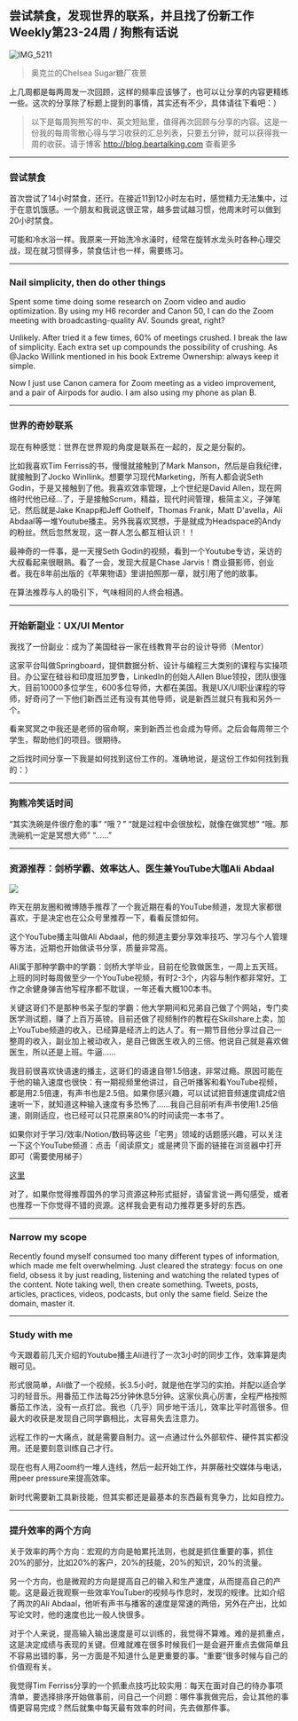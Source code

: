 ## 尝试禁食，发现世界的联系，并且找了份新工作 Weekly第23-24周 / 狗熊有话说

![IMG_5211](https://i.imgur.com/l7Fkqk6.jpg)
> 奥克兰的Chelsea Sugar糖厂夜景

上几周都是每两周发一次回顾，这样的频率应该够了，也可以让分享的内容更精练一些。这次的分享除了标题上提到的事情，其实还有不少，具体请往下看吧：）

> 以下是每周狗熊写的中、英文短贴里，值得再次回顾与分享的内容。这是一份我的每周零散心得与学习收获的汇总列表，只要五分钟，就可以获得我一周的收获。请于博客 http://blog.beartalking.com 查看更多

***

### 尝试禁食

首次尝试了14小时禁食，还行。在接近11到12小时左右时，感觉精力无法集中，过于在意饥饿感。一个朋友和我说这很正常，越多尝试越习惯，他周末时可以做到20小时禁食。

可能和冷水浴一样。我原来一开始洗冷水澡时，经常在旋转水龙头时各种心理交战，现在就习惯得多，禁食估计也一样，需要练习。

***

### Nail simplicity, then do other things

Spent some time doing some research on Zoom video and audio optimization. By using my H6 recorder and Canon 50, I can do the Zoom meeting with broadcasting-quality AV. Sounds great, right?

Unlikely. After tried it a few times, 60% of meetings crushed. I break the law of simplicity. Each extra set up compounds the possibility of crushing. As @Jacko Willink mentioned in his book Extreme Ownership: always keep it simple. 

Now I just use Canon camera for Zoom meeting as a video improvement, and a pair of Airpods for audio. I am also using my phone as plan B. 

***

### 世界的奇妙联系

现在有种感觉：世界在世界观的角度是联系在一起的，反之是分裂的。

比如我喜欢Tim Ferriss的书，慢慢就接触到了Mark Manson，然后是自我纪律，就接触到了Jocko Winllink。想要学习现代Marketing，所有人都会说Seth Godin，于是又接触到了他。我喜欢效率管理，上个世纪是David Allen，现在网络时代他已经…了，于是接触Scrum，精益，现代时间管理，极简主义，子弹笔记，然后就是Jake Knapp和Jeff Gothelf，Thomas Frank，Matt D'avella，Ali Abdaal等一堆Youtube播主。另外我喜欢冥想，于是就成为Headspace的Andy的粉丝。然后忽然发现，这一群人怎么都互相认识！！

最神奇的一件事，是一天搜Seth Godin的视频，看到一个Youtube专访，采访的大叔看起来很眼熟。看了一会，发现大叔是Chase Jarvis！商业摄影师，创业者。我在8年前出版的《苹果物语》里讲拍照那一章，就引用了他的故事。

在算法推荐与人的吸引下，气味相同的人终会相遇。

***

### 开始新副业：UX/UI Mentor

我找了一份副业：成为了美国硅谷一家在线教育平台的设计导师（Mentor）

这家平台叫做Springboard，提供数据分析、设计与编程三大类别的课程与实操项目。办公室在硅谷和印度班加罗鲁，LinkedIn的创始人Allen Blue领投，团队很强大，目前10000多位学生，600多位导师，大都在美国。我是UX/UI职业课程的导师，好奇问了一下他们新西兰还有没有其他导师，说是新西兰就只有我和另外一个。

看来冥冥之中我还是老师的宿命啊，来到新西兰也会成为导师。之后会每周带三个学生，帮助他们的项目。很期待。

之后找时间分享一下我是如何找到这份工作的。准确地说，是这份工作如何找到我的：）

***

### 狗熊冷笑话时间
“其实洗碗是件很疗愈的事”
“哦？”
“就是过程中会很放松，就像在做冥想”
“哦。那洗碗机一定是冥想大师”
“……”

***

### 资源推荐：剑桥学霸、效率达人、医生兼YouTube大咖Ali Abdaal
![](https://i.imgur.com/hjponjz.jpg)

昨天在朋友圈和微博随手推荐了一个我近期在看的YouTube频道，发现大家都很喜欢，于是决定也在公众号里推荐一下，看看反馈如何。

这个YouTube播主叫做Ali Abdaal，他的频道主要分享效率技巧、学习与个人管理等方法，近期也开始做读书分享，质量非常高。

Ali属于那种学霸中的学霸：剑桥大学毕业，目前在伦敦做医生，一周上五天班。上班的同时每周做至少一个YouTube视频，有时2-3个，内容与制作都非常好。工作之余健身弹吉他写程序都不耽误，一年还看大概100本书。

关键这哥们不是那种书呆子型的学霸：他大学期间和兄弟自己做了个网站，专门卖医学测试题，赚了上百万英镑。目前还做了视频制作的教程在Skillshare上卖，加上YouTube频道的收入，已经算是经济上的达人了。有一期节目他分享过自己一整周的收入，副业加上被动收入，是自己做医生收入的三倍。他说自己就是喜欢做医生，所以还是上班。牛逼……

我目前很喜欢快语速的播主，这哥们的语速自带1.5倍速，非常过瘾。原因可能在于他的输入速度也很快：有一期视频里他讲过，自己听播客和看YouTube视频，都是用2.5倍速，有声书也是2.5倍。如果你感兴趣，可以试试把音频速度调成2倍速听一下，就知道这种输入速度有多恐怖了……我自己目前听有声书使用1.25倍速，刚刚适应，也已经可以只花原来80%的时间读完一本书了。

如果你对于学习/效率/Notion/数码等这些「宅男」领域的话题感兴趣，可以关注一下这个YouTube频道：点击「阅读原文」或是拷贝下面的链接在浏览器中打开即可（需要使用梯子）

[这里](https://bit.ly/2UkvCU1)

对了，如果你觉得推荐国外的学习资源这种形式挺好，请留言说一两句感受，或者也推荐一下你觉得不错的资源。这样我会更有动力推荐更多好的东西。

***
### Narrow my scope

Recently found myself consumed too many different types of information, which made me felt overwhelming. Just cleared the strategy: focus on one field, obsess it by just reading, listening and watching the related types of the content. Note taking well, then create something. Tweets, posts, articles, practices, videos, podcasts, but only the same field. Seize the domain, master it. 

***
### Study with me

今天跟着前几天介绍的Youtube播主Ali进行了一次3小时的同步工作，效率算是肉眼可见。

形式很简单，Ali做了一个视频，长3.5小时，就是他在学习的实拍，并配以适合学习的轻音乐。用番茄工作法每25分钟休息5分钟。这家伙真心厉害，全程严格按照番茄工作法，没有一点打岔。我也（几乎）同步地干活儿，效率比平时高很多。但最大的收获是发现自己同学霸相比，太容易失去注意力。

远程工作的一大痛点，就是需要自制力。这一点通过什么外部软件、硬件其实都没用。还是要刻意训练自己才行。

现在也有人用Zoom约一堆人连线，然后一起开始工作，并屏蔽社交媒体与电话，用peer pressure来提高效率。

新时代需要新工具新技能，但其实都还是最基本的东西最有竞争力，比如自控力。

***
### 提升效率的两个方向

关于效率的两个方向：宏观的方向是帕累托法则，也就是抓住重要的事，抓住20%的部分，比如20%的客户，20%的技能，20%的知识，20%的流量。

另一个方向，也是微观的方向是提高自己的输入和生产速度，从而提高自己的产能。这是最近我观察一些效率YouTuber的视频与作息时，发现的规律。比如介绍了两次的Ali Abdaal，他听有声书与播客的速度是常速的两倍，另外在产出，比如写论文时，他的速度也比一般人快很多。

对于个人来说，提高输入输出速度是可以训练的，我觉得不算难。难的是抓重点，这是决定成绩与表现的关键。但难就难在很多时候我们一是会避开重点去做简单且不容易出错的事，另一方面是不知道什么是更重要的事。“重要”很多时候与自己的价值观有关。

我觉得Tim Ferriss分享的一个抓重点技巧比较实用：每天在面对自己的待办事项清单，要选择排序开始做事前，问自己一个问题：哪件事我做完后，会让其他的事情更容易完成？然后就集中每天最有效率的时间，先去做那件事。

